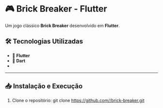 # 🎮 Brick Breaker - Flutter

Um jogo clássico **Brick Breaker** desenvolvido em **Flutter**. 


## 🛠 Tecnologias Utilizadas
- 🎯 **Flutter**
- 💙 **Dart**
- 
---

## 📥 Instalação e Execução
1. Clone o repositório:
   git clone https://github.com//brick-breaker.git
